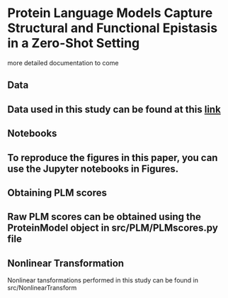 # Protein Language Models Capture Structural and Functional Epistasis in a Zero-Shot Setting
more detailed documentation to come
## Data
Data used in this study can be found at this [link](https://drive.google.com/drive/folders/1P3x6xGwvQAecAfn79s7vDwCubmcCOuOZ?usp=sharing)
---
## Notebooks
To reproduce the figures in this paper, you can use the Jupyter notebooks in Figures.
--
## Obtaining PLM scores
Raw PLM scores can be obtained using the ProteinModel object in src/PLM/PLMscores.py file
---
## Nonlinear Transformation
Nonlinear tansformations performed in this study can be found in src/NonlinearTransform
